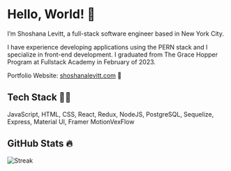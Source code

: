 # Hello, World! 👋

I’m Shoshana Levitt, a full-stack software engineer based in New York City.

I have experience developing applications using the PERN stack and I specialize in front-end development. I graduated from The Grace Hopper Program at Fullstack Academy in February of 2023.

Portfolio Website: [shoshanalevitt.com](http://www.shoshanalevitt.com/) 🎨

## Tech Stack 👩‍💻
JavaScript, HTML, CSS, React, Redux, NodeJS, PostgreSQL, Sequelize, Express, Material UI, Framer MotionVexFlow

## GitHub Stats 🔥

<img alt="Streak" src="http://github-readme-streak-stats.herokuapp.com?user=shoshana-levitt&theme=monokai&hide_border=true&date_format=j%20M%5B%20Y%5D&background=1F222E&stroke=FFFFFF&currStreakLabel=FFE8D1&sideLabels=FFE8D1&ring=68C3D4&fire=568EA3&currStreakNum=FFFFFF&sideNums=68C3D4"/>
